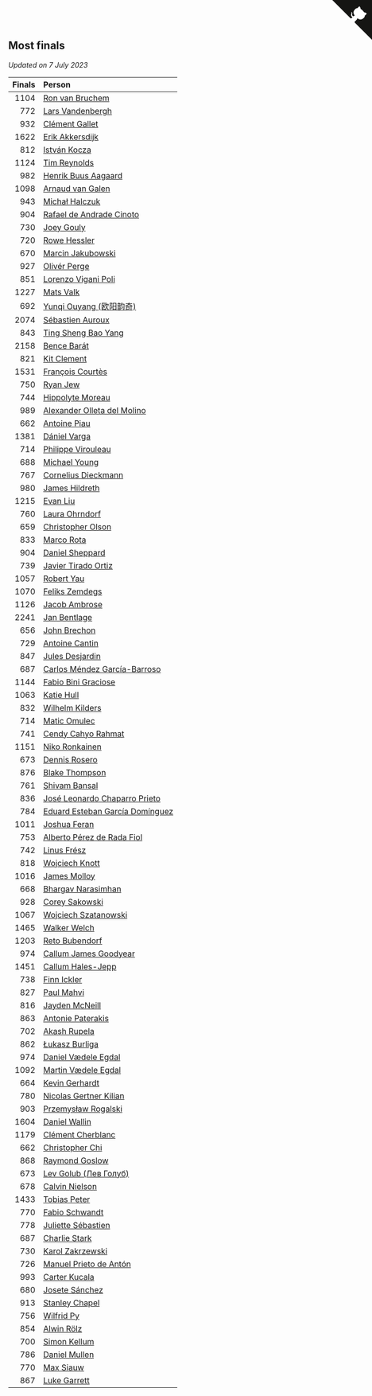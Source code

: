 ## Most finals

*Updated on  7 July 2023*

| Finals | Person |
| ---: | :--- |
| 1104 | [Ron van Bruchem](https://www.worldcubeassociation.org/persons/2003BRUC01) |
| 772 | [Lars Vandenbergh](https://www.worldcubeassociation.org/persons/2003VAND01) |
| 932 | [Clément Gallet](https://www.worldcubeassociation.org/persons/2004GALL02) |
| 1622 | [Erik Akkersdijk](https://www.worldcubeassociation.org/persons/2005AKKE01) |
| 812 | [István Kocza](https://www.worldcubeassociation.org/persons/2005KOCZ01) |
| 1124 | [Tim Reynolds](https://www.worldcubeassociation.org/persons/2005REYN01) |
| 982 | [Henrik Buus Aagaard](https://www.worldcubeassociation.org/persons/2006BUUS01) |
| 1098 | [Arnaud van Galen](https://www.worldcubeassociation.org/persons/2006GALE01) |
| 943 | [Michał Halczuk](https://www.worldcubeassociation.org/persons/2006HALC01) |
| 904 | [Rafael de Andrade Cinoto](https://www.worldcubeassociation.org/persons/2007CINO01) |
| 730 | [Joey Gouly](https://www.worldcubeassociation.org/persons/2007GOUL01) |
| 720 | [Rowe Hessler](https://www.worldcubeassociation.org/persons/2007HESS01) |
| 670 | [Marcin Jakubowski](https://www.worldcubeassociation.org/persons/2007JAKU01) |
| 927 | [Olivér Perge](https://www.worldcubeassociation.org/persons/2007PERG01) |
| 851 | [Lorenzo Vigani Poli](https://www.worldcubeassociation.org/persons/2007POLI01) |
| 1227 | [Mats Valk](https://www.worldcubeassociation.org/persons/2007VALK01) |
| 692 | [Yunqi Ouyang (欧阳韵奇)](https://www.worldcubeassociation.org/persons/2007YUNQ01) |
| 2074 | [Sébastien Auroux](https://www.worldcubeassociation.org/persons/2008AURO01) |
| 843 | [Ting Sheng Bao Yang](https://www.worldcubeassociation.org/persons/2008BAOY01) |
| 2158 | [Bence Barát](https://www.worldcubeassociation.org/persons/2008BARA01) |
| 821 | [Kit Clement](https://www.worldcubeassociation.org/persons/2008CLEM01) |
| 1531 | [François Courtès](https://www.worldcubeassociation.org/persons/2008COUR01) |
| 750 | [Ryan Jew](https://www.worldcubeassociation.org/persons/2008JEWR01) |
| 744 | [Hippolyte Moreau](https://www.worldcubeassociation.org/persons/2008MORE02) |
| 989 | [Alexander Olleta del Molino](https://www.worldcubeassociation.org/persons/2008OLLE01) |
| 662 | [Antoine Piau](https://www.worldcubeassociation.org/persons/2008PIAU01) |
| 1381 | [Dániel Varga](https://www.worldcubeassociation.org/persons/2008VARG01) |
| 714 | [Philippe Virouleau](https://www.worldcubeassociation.org/persons/2008VIRO01) |
| 688 | [Michael Young](https://www.worldcubeassociation.org/persons/2008YOUN02) |
| 767 | [Cornelius Dieckmann](https://www.worldcubeassociation.org/persons/2009DIEC01) |
| 980 | [James Hildreth](https://www.worldcubeassociation.org/persons/2009HILD01) |
| 1215 | [Evan Liu](https://www.worldcubeassociation.org/persons/2009LIUE01) |
| 760 | [Laura Ohrndorf](https://www.worldcubeassociation.org/persons/2009OHRN01) |
| 659 | [Christopher Olson](https://www.worldcubeassociation.org/persons/2009OLSO01) |
| 833 | [Marco Rota](https://www.worldcubeassociation.org/persons/2009ROTA01) |
| 904 | [Daniel Sheppard](https://www.worldcubeassociation.org/persons/2009SHEP01) |
| 739 | [Javier Tirado Ortiz](https://www.worldcubeassociation.org/persons/2009TIRA01) |
| 1057 | [Robert Yau](https://www.worldcubeassociation.org/persons/2009YAUR01) |
| 1070 | [Feliks Zemdegs](https://www.worldcubeassociation.org/persons/2009ZEMD01) |
| 1126 | [Jacob Ambrose](https://www.worldcubeassociation.org/persons/2010AMBR01) |
| 2241 | [Jan Bentlage](https://www.worldcubeassociation.org/persons/2010BENT01) |
| 656 | [John Brechon](https://www.worldcubeassociation.org/persons/2010BREC01) |
| 729 | [Antoine Cantin](https://www.worldcubeassociation.org/persons/2010CANT02) |
| 847 | [Jules Desjardin](https://www.worldcubeassociation.org/persons/2010DESJ01) |
| 687 | [Carlos Méndez García-Barroso](https://www.worldcubeassociation.org/persons/2010GARC02) |
| 1144 | [Fabio Bini Graciose](https://www.worldcubeassociation.org/persons/2010GRAC02) |
| 1063 | [Katie Hull](https://www.worldcubeassociation.org/persons/2010HULL01) |
| 832 | [Wilhelm Kilders](https://www.worldcubeassociation.org/persons/2010KILD02) |
| 714 | [Matic Omulec](https://www.worldcubeassociation.org/persons/2010OMUL02) |
| 741 | [Cendy Cahyo Rahmat](https://www.worldcubeassociation.org/persons/2010RAHM02) |
| 1151 | [Niko Ronkainen](https://www.worldcubeassociation.org/persons/2010RONK01) |
| 673 | [Dennis Rosero](https://www.worldcubeassociation.org/persons/2010ROSE03) |
| 876 | [Blake Thompson](https://www.worldcubeassociation.org/persons/2010THOM03) |
| 761 | [Shivam Bansal](https://www.worldcubeassociation.org/persons/2011BANS02) |
| 836 | [José Leonardo Chaparro Prieto](https://www.worldcubeassociation.org/persons/2011CHAP01) |
| 784 | [Eduard Esteban García Domínguez](https://www.worldcubeassociation.org/persons/2011EDUA01) |
| 1011 | [Joshua Feran](https://www.worldcubeassociation.org/persons/2011FERA01) |
| 753 | [Alberto Pérez de Rada Fiol](https://www.worldcubeassociation.org/persons/2011FIOL01) |
| 742 | [Linus Frész](https://www.worldcubeassociation.org/persons/2011FRES01) |
| 818 | [Wojciech Knott](https://www.worldcubeassociation.org/persons/2011KNOT01) |
| 1016 | [James Molloy](https://www.worldcubeassociation.org/persons/2011MOLL01) |
| 668 | [Bhargav Narasimhan](https://www.worldcubeassociation.org/persons/2011NARA02) |
| 928 | [Corey Sakowski](https://www.worldcubeassociation.org/persons/2011SAKO01) |
| 1067 | [Wojciech Szatanowski](https://www.worldcubeassociation.org/persons/2011SZAT01) |
| 1465 | [Walker Welch](https://www.worldcubeassociation.org/persons/2011WELC01) |
| 1203 | [Reto Bubendorf](https://www.worldcubeassociation.org/persons/2012BUBE01) |
| 974 | [Callum James Goodyear](https://www.worldcubeassociation.org/persons/2012GOOD02) |
| 1451 | [Callum Hales-Jepp](https://www.worldcubeassociation.org/persons/2012HALE01) |
| 738 | [Finn Ickler](https://www.worldcubeassociation.org/persons/2012ICKL01) |
| 827 | [Paul Mahvi](https://www.worldcubeassociation.org/persons/2012MAHV01) |
| 816 | [Jayden McNeill](https://www.worldcubeassociation.org/persons/2012MCNE01) |
| 863 | [Antonie Paterakis](https://www.worldcubeassociation.org/persons/2012PATE01) |
| 702 | [Akash Rupela](https://www.worldcubeassociation.org/persons/2012RUPE01) |
| 862 | [Łukasz Burliga](https://www.worldcubeassociation.org/persons/2013BURL01) |
| 974 | [Daniel Vædele Egdal](https://www.worldcubeassociation.org/persons/2013EGDA01) |
| 1092 | [Martin Vædele Egdal](https://www.worldcubeassociation.org/persons/2013EGDA02) |
| 664 | [Kevin Gerhardt](https://www.worldcubeassociation.org/persons/2013GERH01) |
| 780 | [Nicolas Gertner Kilian](https://www.worldcubeassociation.org/persons/2013GERT01) |
| 903 | [Przemysław Rogalski](https://www.worldcubeassociation.org/persons/2013ROGA02) |
| 1604 | [Daniel Wallin](https://www.worldcubeassociation.org/persons/2013WALL03) |
| 1179 | [Clément Cherblanc](https://www.worldcubeassociation.org/persons/2014CHER05) |
| 662 | [Christopher Chi](https://www.worldcubeassociation.org/persons/2014CHIC01) |
| 868 | [Raymond Goslow](https://www.worldcubeassociation.org/persons/2014GOSL01) |
| 673 | [Lev Golub (Лев Голуб)](https://www.worldcubeassociation.org/persons/2014HOLU01) |
| 678 | [Calvin Nielson](https://www.worldcubeassociation.org/persons/2014NIEL03) |
| 1433 | [Tobias Peter](https://www.worldcubeassociation.org/persons/2014PETE03) |
| 770 | [Fabio Schwandt](https://www.worldcubeassociation.org/persons/2014SCHW02) |
| 778 | [Juliette Sébastien](https://www.worldcubeassociation.org/persons/2014SEBA01) |
| 687 | [Charlie Stark](https://www.worldcubeassociation.org/persons/2014STAR05) |
| 730 | [Karol Zakrzewski](https://www.worldcubeassociation.org/persons/2014ZAKR01) |
| 726 | [Manuel Prieto de Antón](https://www.worldcubeassociation.org/persons/2015ANTO04) |
| 993 | [Carter Kucala](https://www.worldcubeassociation.org/persons/2015KUCA01) |
| 680 | [Josete Sánchez](https://www.worldcubeassociation.org/persons/2015SANC18) |
| 913 | [Stanley Chapel](https://www.worldcubeassociation.org/persons/2016CHAP04) |
| 756 | [Wilfrid Py](https://www.worldcubeassociation.org/persons/2016PYWI01) |
| 854 | [Alwin Rölz](https://www.worldcubeassociation.org/persons/2016ROLZ01) |
| 700 | [Simon Kellum](https://www.worldcubeassociation.org/persons/2016KELL12) |
| 786 | [Daniel Mullen](https://www.worldcubeassociation.org/persons/2016MULL04) |
| 770 | [Max Siauw](https://www.worldcubeassociation.org/persons/2017SIAU02) |
| 867 | [Luke Garrett](https://www.worldcubeassociation.org/persons/2017GARR05) |


<a href="https://github.com/jonatanklosko/wca_statistics" class="github-corner" aria-label="View source on Github"><svg width="80" height="80" viewBox="0 0 250 250" style="fill:#151513; color:#fff; position: absolute; top: 0; border: 0; right: 0;" aria-hidden="true"><path d="M0,0 L115,115 L130,115 L142,142 L250,250 L250,0 Z"></path><path d="M128.3,109.0 C113.8,99.7 119.0,89.6 119.0,89.6 C122.0,82.7 120.5,78.6 120.5,78.6 C119.2,72.0 123.4,76.3 123.4,76.3 C127.3,80.9 125.5,87.3 125.5,87.3 C122.9,97.6 130.6,101.9 134.4,103.2" fill="currentColor" style="transform-origin: 130px 106px;" class="octo-arm"></path><path d="M115.0,115.0 C114.9,115.1 118.7,116.5 119.8,115.4 L133.7,101.6 C136.9,99.2 139.9,98.4 142.2,98.6 C133.8,88.0 127.5,74.4 143.8,58.0 C148.5,53.4 154.0,51.2 159.7,51.0 C160.3,49.4 163.2,43.6 171.4,40.1 C171.4,40.1 176.1,42.5 178.8,56.2 C183.1,58.6 187.2,61.8 190.9,65.4 C194.5,69.0 197.7,73.2 200.1,77.6 C213.8,80.2 216.3,84.9 216.3,84.9 C212.7,93.1 206.9,96.0 205.4,96.6 C205.1,102.4 203.0,107.8 198.3,112.5 C181.9,128.9 168.3,122.5 157.7,114.1 C157.9,116.9 156.7,120.9 152.7,124.9 L141.0,136.5 C139.8,137.7 141.6,141.9 141.8,141.8 Z" fill="currentColor" class="octo-body"></path></svg></a><style>.github-corner:hover .octo-arm{animation:octocat-wave 560ms ease-in-out}@keyframes octocat-wave{0%,100%{transform:rotate(0)}20%,60%{transform:rotate(-25deg)}40%,80%{transform:rotate(10deg)}}@media (max-width:500px){.github-corner:hover .octo-arm{animation:none}.github-corner .octo-arm{animation:octocat-wave 560ms ease-in-out}}</style>
